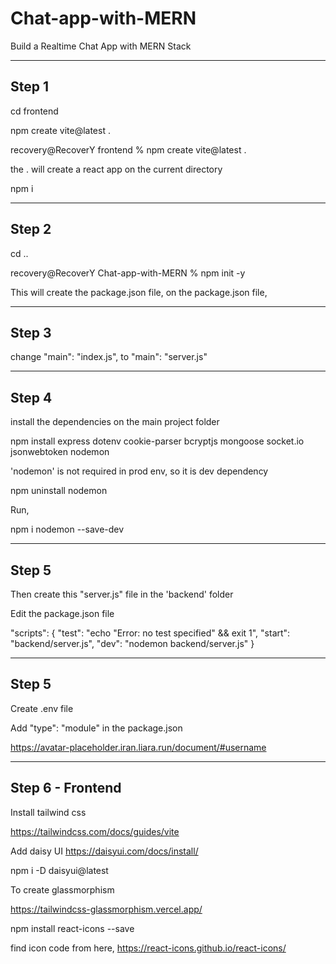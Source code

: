# Chat-app-with-MERN
Build a Realtime Chat App with MERN Stack

-----------------------------
Step 1
-----------------------------

cd frontend

npm create vite@latest .

recovery@RecoverY frontend % npm create vite@latest .

the . will create a react app on the current directory

npm i


-----------------------------
Step 2
-----------------------------

cd ..

recovery@RecoverY Chat-app-with-MERN % npm init -y


This will create the package.json file, on the package.json file, 

-----------------------------
Step 3
-----------------------------

change   "main": "index.js", to "main": "server.js"

-----------------------------
Step 4
-----------------------------

install the dependencies on the main project folder

npm install express dotenv cookie-parser bcryptjs mongoose socket.io jsonwebtoken nodemon

'nodemon' is not required in prod env, so it is dev dependency

npm uninstall nodemon

Run, 

npm i nodemon --save-dev

-----------------------------
Step 5
-----------------------------
Then create this "server.js" file in the 'backend' folder

Edit the package.json file

"scripts": {
    "test": "echo \"Error: no test specified\" && exit 1",
    "start": "backend/server.js",
    "dev": "nodemon backend/server.js"
  }




-----------------------------
Step 5
-----------------------------

Create .env file

Add "type": "module" in the package.json



https://avatar-placeholder.iran.liara.run/document/#username


-----------------------------
Step 6 - Frontend
-----------------------------
Install tailwind css

https://tailwindcss.com/docs/guides/vite

Add daisy UI
https://daisyui.com/docs/install/

npm i -D daisyui@latest

To create glassmorphism

https://tailwindcss-glassmorphism.vercel.app/




npm install react-icons --save

find icon code from here,
https://react-icons.github.io/react-icons/